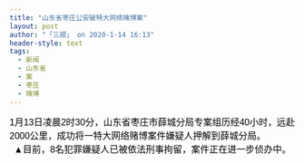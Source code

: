 ```yaml
---
title: "山东省枣庄公安破特大网络赌博案"
layout: post
author: "「三顺」 on 2020-1-14 16:13"
header-style: text
tags:
  - 新闻
  - 山东省
  - 案
  - 枣庄
  - 赌博
---
```


<head></head>
<body>
 <font color="#000"><font face="微软雅黑, Tahoma, Helvetica, Arial, 宋体, sans-serif"><font style="font-size:16px">1月13日凌晨2时30分，山东省枣庄市薛城分局专案组历经40小时，远赴2000公里，成功将一特大网络赌博案件嫌疑人押解到薛城分局。</font></font></font> 
 <div align="center"> 
  <font color="#000"><font face="微软雅黑, Tahoma, Helvetica, Arial, 宋体, sans-serif"><font style="font-size:16px">▲目前，8名犯罪嫌疑人已被依法刑事拘留，案件正在进一步侦办中。</font></font></font> 
 </div>
 <br>
</body>


